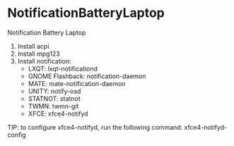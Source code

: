 # NotificationBatteryLaptop
Notification Battery Laptop

1. Install acpi
1. Install mpg123
1. Install notification:
    * LXQT: lxqt-notificationd
    * GNOME Flashback: notification-daemon
    * MATE: mate-notification-daemon
    * UNITY: notify-osd
    * STATNOT: statnot
    * TWMN: twmn-git
    * XFCE: xfce4-notifyd

TIP: to configure xfce4-notifyd, run the following 
command: xfce4-notifyd-config


